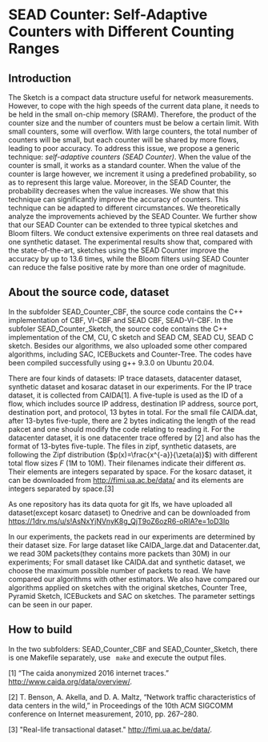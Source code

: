 # SEAD Counter: Self-Adaptive Counters with Different Counting Ranges

## Introduction

The Sketch is a compact data structure useful for network measurements. However, to cope with the high speeds of the current data plane, it needs to be held in the small on-chip memory (SRAM). Therefore, the product of the counter size and the number of counters must be below a certain limit. With small counters, some will overflow. With large counters, the total number of counters will be small, but each counter will be shared by more flows, leading to poor accuracy. To address this issue, we propose a generic technique: *self-adaptive counters (SEAD Counter)*. When the value of the counter is small, it works as a standard counter. When the value of the counter is large however, we increment it using a predefined probability, so as to represent this large value. Moreover, in the SEAD Counter, the probability decreases when the value increases. We show that this technique can significantly improve the accuracy of counters. This technique can be adapted to different circumstances. We theoretically analyze the improvements achieved by the SEAD Counter. We further show that our SEAD Counter can be extended to three typical sketches and Bloom filters. We conduct extensive experiments on three real datasets and one synthetic dataset. The experimental results show that, compared with the state-of-the-art, sketches using the SEAD Counter improve the accuracy by up to 13.6 times, while the Bloom filters using SEAD Counter can reduce the false positive rate by more than one order of magnitude.


## About the source code, dataset
In the subfolder SEAD_Counter_CBF, the source code contains the C++ implementation of CBF, VI-CBF and SEAD CBF, SEAD-VI-CBF. In the subfoler SEAD_Counter_Sketch, the source code contains the C++ implementation of the CM, CU, C sketch and SEAD CM, SEAD CU, SEAD C sketch. Besides our algorithms, we also uploaded some other compared algorithms, including SAC, ICEBuckets and Counter-Tree. The codes have been compiled successfully using g++ 9.3.0 on Ubuntu 20.04. 

There are four kinds of datasets: IP trace datasets, datacenter dataset, synthetic dataset and kosarac dataset in our experiments. For the IP trace dataset, it is collected from CAIDA[1]. A five-tuple is used as the ID of a flow, which includes source IP address, destination IP address, source port, destination port, and protocol, 13 bytes in total. For the small file CAIDA.dat, after 13-bytes five-tuple, there are 2 bytes indicating the length of the read pakcet and one should modify the code relating to reading it. For the datacenter dataset, it is one datacenter trace offered by [2] and also has the format of 13-bytes five-tuple. The files in zipf, synthetic datasets, are following the Zipf distribution ($p(x)=\frac{x^{-a}}{\zeta(a)}$) with different total flow sizes $F$ (1M to 10M). Their filenames indicate their different $a$s. Their elements are integers separated by space.  For the kosarc dataset, it can be downloaded from <http://fimi.ua.ac.be/data/> and its elements are integers separated by space.[3]

As one repository has its data quota for git lfs, we have uploaded all dataset(except kosarc dataset) to Onedrive and can be downloaded from <https://1drv.ms/u/s!AsNxYjNVnyK8g_QjT9oZ6ozR6-oRIA?e=1oD3Ip>

In our experiments, the packets read in our experiments are determined by their dataset size. For large dataset like CAIDA_large.dat and Datacenter.dat, we read 30M packets(they contains more packets than 30M) in our experiments; For small dataset like CAIDA.dat and synthetic dataset, we choose the maximum possible number of packets to read. We have compared our algorithms with other estimators. We also have compared our algorithms applied on sketches with the original sketches, Counter Tree, Pyramid Sketch, ICEBuckets and SAC on sketches. The parameter settings can be seen in our paper.


## How to build
In the two subfolders: SEAD_Counter_CBF and SEAD_Counter_Sketch, there is one Makefile separately, use ``` make``` and execute the output files.


[1] “The caida anonymized 2016 internet traces.” <http://www.caida.org/data/overview/>.

[2] T. Benson, A. Akella, and D. A. Maltz, “Network traffic characteristics of data centers in the wild,” in Proceedings of the 10th ACM SIGCOMM conference on Internet measurement, 2010, pp. 267–280.

[3]  "Real-life transactional dataset." <http://fimi.ua.ac.be/data/>.
